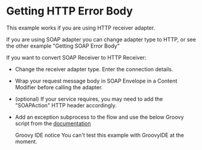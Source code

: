# Getting HTTP Error Body

This example works if you are using HTTP receiver adapter.

If you are using SOAP adapter you can change adapter type to HTTP, or see the other example "Getting SOAP Error Body"

If you want to convert SOAP Receiver to HTTP Receiver:

* Change the receiver adapter type. Enter the connection details.
* Wrap your request message body in SOAP Envelope in a Content Modifier before calling the adapter.
* (optional) If your service requires, you may need to add the "SOAPAction" HTTP header accordingly.
* Add an exception subprocess to the flow and use the below Groovy script from the [documentation](https://help.sap.com/viewer/368c481cd6954bdfa5d0435479fd4eaf/Cloud/en-US/a443efe1d5d2403fb95ee9def1a672d4.html)


    Groovy IDE notice
    You can't test this example with GroovyIDE at the moment.
